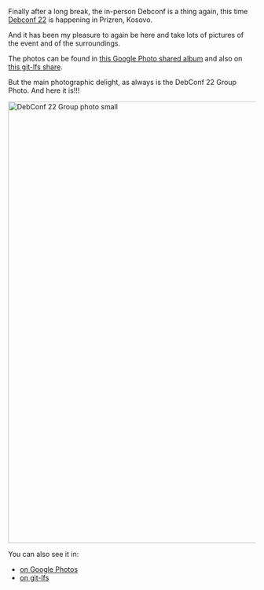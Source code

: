 <!--
.. title: Debconf 22 photos
.. slug: debconf22-photos
.. date: 2022-07-22 13:54:13 UTC
.. tags: Debian-planet,Ubuntu.lv-planet,blog,travel,debian,photo
.. category:
.. link:
.. description:
.. type: text
-->

Finally after a long break, the in-person Debconf is a thing again, this time
[Debconf 22](https://debconf22.debconf.org/) is happening in Prizren, Kosovo.

And it has been my pleasure to again be here and take lots of pictures of the
event and of the surroundings.

The photos can be found in [this Google Photo shared album](https://photos.app.goo.gl/TWc6rz1NCDQQAUuPA) and also on
[this git-lfs share](https://salsa.debian.org/debconf-team/public/share/debconf22/-/tree/main/photos/aigarius_photos).

But the main photographic delight, as always is the DebConf 22 Group Photo.
And here it is!!!

<img src="https://salsa.debian.org/debconf-team/public/share/debconf22/-/raw/main/photos/aigarius_photos/debconf23_group_photo_small.jpg?inline=false" alt="DebConf 22 Group photo small" width="1064" height="898">

You can also see it in:

* [on Google Photos](https://photos.app.goo.gl/pvi2T9KmcxzD2PGQ9)
* [on git-lfs](https://salsa.debian.org/debconf-team/public/share/debconf22/-/blob/main/photos/aigarius_photos/debconf23_group_photo.jpg)
